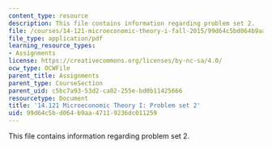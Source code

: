 ```yaml
---
content_type: resource
description: This file contains information regarding problem set 2.
file: /courses/14-121-microeconomic-theory-i-fall-2015/99d64c5bd064b9aa47119236dc011259_MIT14_121F15_ps2f05.pdf
file_type: application/pdf
learning_resource_types:
- Assignments
license: https://creativecommons.org/licenses/by-nc-sa/4.0/
ocw_type: OCWFile
parent_title: Assignments
parent_type: CourseSection
parent_uid: c5bc7a93-53d2-ca02-255e-bd0b11425666
resourcetype: Document
title: '14.121 Microeconomic Theory I: Problem set 2'
uid: 99d64c5b-d064-b9aa-4711-9236dc011259
---
```

This file contains information regarding problem set 2.